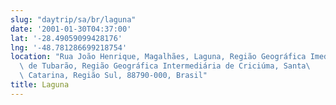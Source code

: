 ```yaml
---
slug: "daytrip/sa/br/laguna"
date: '2001-01-30T04:37:00'
lat: '-28.49059099428176'
lng: '-48.781286699218754'
location: "Rua João Henrique, Magalhães, Laguna, Região Geográfica Imediata\
  \ de Tubarão, Região Geográfica Intermediária de Criciúma, Santa\
  \ Catarina, Região Sul, 88790-000, Brasil"
title: Laguna
---
```




